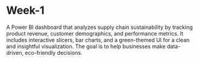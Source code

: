 # Week-1
A Power BI dashboard that analyzes supply chain sustainability by tracking product revenue, customer demographics, and performance metrics. It includes interactive slicers, bar charts, and a green-themed UI for a clean and insightful visualization. The goal is to help businesses make data-driven, eco-friendly decisions.  
